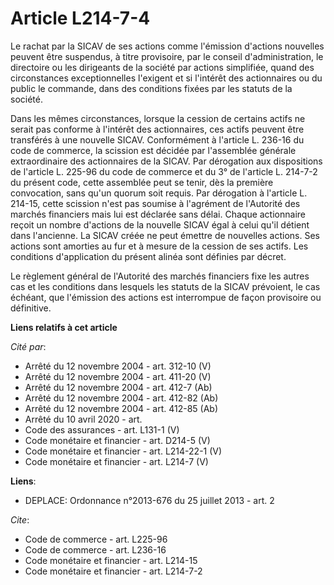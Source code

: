 # Article L214-7-4

Le rachat par la SICAV de ses actions comme l'émission d'actions nouvelles peuvent être suspendus, à titre provisoire, par le
conseil d'administration, le directoire ou les dirigeants de la société par actions simplifiée, quand des circonstances
exceptionnelles l'exigent et si l'intérêt des actionnaires ou du public le commande, dans des conditions fixées par les
statuts de la société. 

Dans les mêmes circonstances, lorsque la cession de certains actifs ne serait pas conforme à l'intérêt des actionnaires, ces
actifs peuvent être transférés à une nouvelle SICAV. Conformément à l'article L. 236-16 du code de commerce, la scission est
décidée par l'assemblée générale extraordinaire des actionnaires de la SICAV. Par dérogation aux dispositions de l'article L.
225-96 du code de commerce et du 3° de l'article L. 214-7-2 du présent code, cette assemblée peut se tenir, dès la première
convocation, sans qu'un quorum soit requis. Par dérogation à l'article L. 214-15, cette scission n'est pas soumise à
l'agrément de l'Autorité des marchés financiers mais lui est déclarée sans délai. Chaque actionnaire reçoit un nombre
d'actions de la nouvelle SICAV égal à celui qu'il détient dans l'ancienne. La SICAV créée ne peut émettre de nouvelles
actions. Ses actions sont amorties au fur et à mesure de la cession de ses actifs. Les conditions d'application du présent
alinéa sont définies par décret. 

Le règlement général de l'Autorité des marchés financiers fixe les autres cas et les conditions dans lesquels les statuts de
la SICAV prévoient, le cas échéant, que l'émission des actions est interrompue de façon provisoire ou définitive.

**Liens relatifs à cet article**

_Cité par_:

  - Arrêté du 12 novembre 2004 - art. 312-10 (V)
  - Arrêté du 12 novembre 2004 - art. 411-20 (V)
  - Arrêté du 12 novembre 2004 - art. 412-7 (Ab)
  - Arrêté du 12 novembre 2004 - art. 412-82 (Ab)
  - Arrêté du 12 novembre 2004 - art. 412-85 (Ab)
  - Arrêté du 10 avril 2020 - art.
  - Code des assurances - art. L131-1 (V)
  - Code monétaire et financier - art. D214-5 (V)
  - Code monétaire et financier - art. L214-22-1 (V)
  - Code monétaire et financier - art. L214-7 (V)

**Liens**:

  - DEPLACE: Ordonnance n°2013-676 du 25 juillet 2013 - art. 2

_Cite_:

  - Code de commerce - art. L225-96
  - Code de commerce - art. L236-16
  - Code monétaire et financier - art. L214-15
  - Code monétaire et financier - art. L214-7-2

